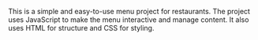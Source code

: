 This is a simple and easy-to-use menu project for restaurants. The project uses JavaScript to make the menu interactive and manage content. It also uses HTML for structure and CSS for styling.
